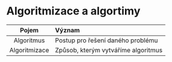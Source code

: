 # Algoritmizace a algortimy
| Pojem | Význam  |
| :-------: | :------ |
| Algoritmus | Postup pro řešení daného problému|
| Algoritmizace | Způsob, kterým vytváříme algoritmus|